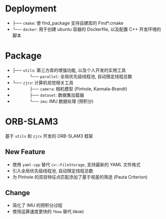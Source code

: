 # Deployment

- ├── `cmake`: 使 find_package 支持自建库的 Find*.cmake
- └── `docker`: 用于创建 ubuntu 容器的 Dockerfile, 以及配置 C++ 开发环境的脚本

# Package

- ├── `utils`: 第三方库的增强功能, 以及个人开发的实用工具
- $~~~~~~~~~~~~~~$└── `parallel`: 全局优先级线程池, 自动限定线程总数
- └── `zjcv`: 计算机视觉相关工具
- $~~~~~~~~~~~~~~$├── `camera`: 相机模型 (Pinhole, Kannala-Brandt)
- $~~~~~~~~~~~~~~$├── `dataset`: 数据集加载器
- $~~~~~~~~~~~~~~$└── `imu`: IMU 数据处理 (预积分)

# ORB-SLAM3

基于 `utils` 和 `zjcv` 开发的 ORB-SLAM3 框架

## New Feature

- 使用 `yaml-cpp` 替代 `cv::FileStorage`, 支持最新的 YAML 文件格式
- 引入全局优先级线程池, 自动限定线程总数
- 为 Pinhole 的双目特征点匹配添加了基于视差的筛选 (Pauta Criterion)

## Change
- 简化了 IMU 的预积分过程
- 使用运算速度更快的 `fbow` 替代 `DBoW2`
